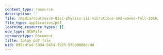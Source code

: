 ```yaml
---
content_type: resource
description: ''
file: /media/courses/8-03sc-physics-iii-vibrations-and-waves-fall-2016/095cdfad50340454f925570b9080ecd4_SnNmbVH5DAM.pdf
file_type: application/pdf
learning_resource_types: []
ocw_type: OCWFile
resourcetype: Document
title: 3play pdf file
uid: 095cdfad-5034-0454-f925-570b9080ecd4
---
```

